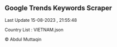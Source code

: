 

## Google Trends Keywords Scraper 
 
Last Update 15-08-2023 , 21:55:48

Country List :
VIETNAM.json



© Abdul Muttaqin 

